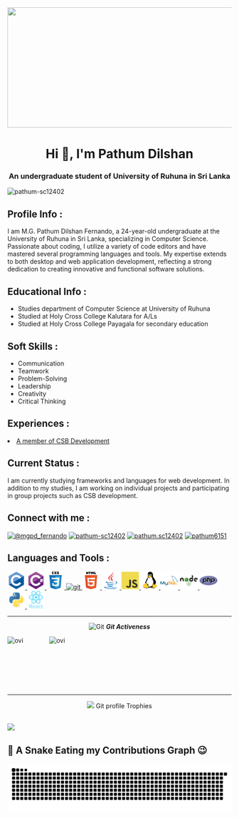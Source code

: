 <img src="https://images.pexels.com/photos/6804581/pexels-photo-6804581.jpeg?auto=compress&cs=tinysrgb&w=1260&h=750&dpr=2" height="270px" width="800px">
<h1 align="center">Hi 👋, I'm Pathum Dilshan</h1>
<h3 align="center">An undergraduate student of University of Ruhuna in Sri Lanka</h3>

<p align="left"> <img src="https://komarev.com/ghpvc/?username=pathum-sc12402&label=Profile%20views&color=0e75b6&style=flat" alt="pathum-sc12402" /> </p>
<h2>Profile Info :</h2>
<p>I am M.G. Pathum Dilshan Fernando, a 24-year-old undergraduate at the University of Ruhuna in Sri Lanka, specializing in Computer Science. Passionate about coding, I utilize a variety of code editors and have mastered several programming languages and tools. My expertise extends to both desktop and web application development, reflecting a strong dedication to creating innovative and functional software solutions.</p>

<h2>Educational Info :</h2>
<ul>
  <li>Studies department of Computer Science at University of Ruhuna</li>
  <li>Studied at Holy Cross College Kalutara for A/Ls</li>
  <li>Studied at Holy Cross College Payagala for secondary education</li>
</ul>

<h2>Soft Skills :</h2>
<ul>
  <li>Communication</li>
  <li>Teamwork</li>
  <li>Problem-Solving</li>
  <li>Leadership</li>
  <li>Creativity</li>
  <li>Critical Thinking</li>
</ul>

<h2>Experiences :</h2>
<u>
  <li>A member of CSB Development</li>
</u>

<h2>Current Status :</h2>
<p>I am currently studying frameworks and languages for web development. In addition to my studies, I am working on individual projects and participating in group projects such as CSB development.</p>

<h2 align="left">Connect with me :</h2>
<p align="left">
<a href="https://twitter.com/@MGPD_fernando" target="blank"><img align="center" src="https://raw.githubusercontent.com/rahuldkjain/github-profile-readme-generator/master/src/images/icons/Social/twitter.svg" alt="@mgpd_fernando" height="30" width="40" /></a>
<a href="https://linkedin.com/in/pathum-sc12402" target="blank"><img align="center" src="https://raw.githubusercontent.com/rahuldkjain/github-profile-readme-generator/master/src/images/icons/Social/linked-in-alt.svg" alt="pathum-sc12402" height="30" width="40" /></a>
<a href="https://fb.com/pathum.sc12402" target="blank"><img align="center" src="https://raw.githubusercontent.com/rahuldkjain/github-profile-readme-generator/master/src/images/icons/Social/facebook.svg" alt="pathum.sc12402" height="30" width="40" /></a>
<a href="https://instagram.com/pathum6151" target="blank"><img align="center" src="https://raw.githubusercontent.com/rahuldkjain/github-profile-readme-generator/master/src/images/icons/Social/instagram.svg" alt="pathum6151" height="30" width="40" /></a>
</p>

<h2 align="left">Languages and Tools :</h2>
<p align="left"> <a href="https://www.cprogramming.com/" target="_blank" rel="noreferrer"> <img src="https://raw.githubusercontent.com/devicons/devicon/master/icons/c/c-original.svg" alt="c" width="40" height="40"/> </a> <a href="https://www.w3schools.com/cs/" target="_blank" rel="noreferrer"> <img src="https://raw.githubusercontent.com/devicons/devicon/master/icons/csharp/csharp-original.svg" alt="csharp" width="40" height="40"/> </a> <a href="https://www.w3schools.com/css/" target="_blank" rel="noreferrer"> <img src="https://raw.githubusercontent.com/devicons/devicon/master/icons/css3/css3-original-wordmark.svg" alt="css3" width="40" height="40"/> </a> <a href="https://git-scm.com/" target="_blank" rel="noreferrer"> <img src="https://www.vectorlogo.zone/logos/git-scm/git-scm-icon.svg" alt="git" width="40" height="40"/> </a> <a href="https://www.w3.org/html/" target="_blank" rel="noreferrer"> <img src="https://raw.githubusercontent.com/devicons/devicon/master/icons/html5/html5-original-wordmark.svg" alt="html5" width="40" height="40"/> </a> <a href="https://www.java.com" target="_blank" rel="noreferrer"> <img src="https://raw.githubusercontent.com/devicons/devicon/master/icons/java/java-original.svg" alt="java" width="40" height="40"/> </a> <a href="https://developer.mozilla.org/en-US/docs/Web/JavaScript" target="_blank" rel="noreferrer"> <img src="https://raw.githubusercontent.com/devicons/devicon/master/icons/javascript/javascript-original.svg" alt="javascript" width="40" height="40"/> </a> <a href="https://www.linux.org/" target="_blank" rel="noreferrer"> <img src="https://raw.githubusercontent.com/devicons/devicon/master/icons/linux/linux-original.svg" alt="linux" width="40" height="40"/> </a> <a href="https://www.mysql.com/" target="_blank" rel="noreferrer"> <img src="https://raw.githubusercontent.com/devicons/devicon/master/icons/mysql/mysql-original-wordmark.svg" alt="mysql" width="40" height="40"/> </a> <a href="https://nodejs.org" target="_blank" rel="noreferrer"> <img src="https://raw.githubusercontent.com/devicons/devicon/master/icons/nodejs/nodejs-original-wordmark.svg" alt="nodejs" width="40" height="40"/> </a> <a href="https://www.php.net" target="_blank" rel="noreferrer"> <img src="https://raw.githubusercontent.com/devicons/devicon/master/icons/php/php-original.svg" alt="php" width="40" height="40"/> </a> <a href="https://www.python.org" target="_blank" rel="noreferrer"> <img src="https://raw.githubusercontent.com/devicons/devicon/master/icons/python/python-original.svg" alt="python" width="40" height="40"/> </a> <a href="https://reactjs.org/" target="_blank" rel="noreferrer"> <img src="https://raw.githubusercontent.com/devicons/devicon/master/icons/react/react-original-wordmark.svg" alt="react" width="40" height="40"/> </a> </p>

<hr>

<p align="center">
 <img src="https://media.giphy.com/media/W5eoZHPpUx9sapR0eu/giphy.gif" width="30px" alt="Git"/>&nbsp;<i><b>Git Activeness</b></i></p>

<p><img align="left" src="https://github-readme-stats.vercel.app/api/top-langs?username=Pathum-SC12402&show_icons=true&locale=en&layout=compact&theme=chartreuse-dark" alt="ovi" /></p>
<p>&nbsp;<img align="right" src="https://github-readme-stats.vercel.app/api?username=Pathum-SC12402&show_icons=true&locale=en&theme=chartreuse-dark" alt="ovi" width="410" /></p>
<br><br><br><br><br>

<hr>

<p align="center"><img src="https://media.giphy.com/media/QaMcXSekUWx7aogAUr/giphy.gif" width="30" />&nbsp;Git profile Trophies</p><br>
<img src="https://github-profile-trophy.vercel.app/?username=Pathum-SC12402&theme=juicyfresh&no-bg=true" />

## 🐍 A Snake Eating my Contributions Graph 😉
	
<p align = "center">
	<img src = "https://github.com/7oSkaaa/7oSkaaa/blob/output/github-contribution-grid-snake.svg?" alt = "Snake Game"/>
</p>

